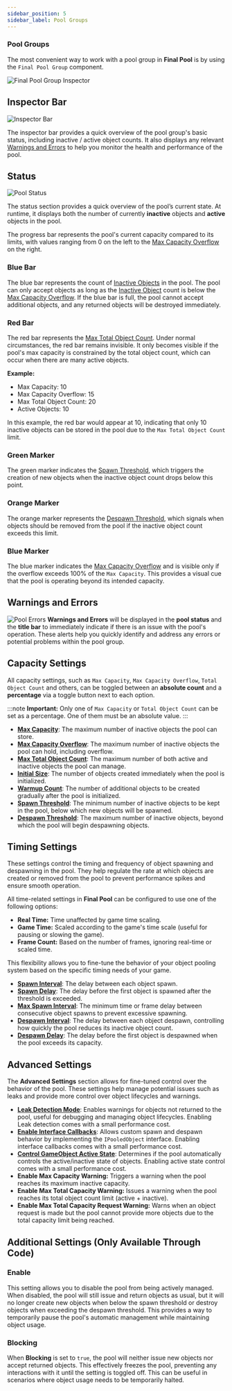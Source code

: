 ```yaml
---
sidebar_position: 5
sidebar_label: Pool Groups
---
```


### Pool Groups

The most convenient way to work with a pool group in **Final Pool** is by using the `Final Pool Group` component.

![Final Pool Group Inspector](/img/pool/Inspector.png)

## Inspector Bar
![Inspector Bar](/img/pool/FaultyGroup.png)

The inspector bar provides a quick overview of the pool group's basic status, including inactive / active object counts. It also displays any relevant [Warnings and Errors](#warnings-and-errors) to help you monitor the health and performance of the pool.

## Status

![Pool Status](/img/pool/PoolStatus.png)

The status section provides a quick overview of the pool’s current state. At runtime, it displays both the number of currently **inactive** objects and **active** objects in the pool.

The progress bar represents the pool's current capacity compared to its limits, with values ranging from 0 on the left to the [Max Capacity Overflow](glossary.md#max-overflow-capacity) on the right.

### Blue Bar
The blue bar represents the count of [Inactive Objects](glossary.md#inactive-object) in the pool. The pool can only accept objects as long as the [Inactive Object](glossary.md#inactive-object) count is below the [Max Capacity Overflow](glossary.md#max-overflow-capacity). If the blue bar is full, the pool cannot accept additional objects, and any returned objects will be destroyed immediately.

### Red Bar
The red bar represents the [Max Total Object Count](glossary.md#max-total-object-count). Under normal circumstances, the red bar remains invisible. It only becomes visible if the pool's max capacity is constrained by the total object count, which can occur when there are many active objects.

**Example:**
- Max Capacity: 10
- Max Capacity Overflow: 15
- Max Total Object Count: 20
- Active Objects: 10

In this example, the red bar would appear at 10, indicating that only 10 inactive objects can be stored in the pool due to the `Max Total Object Count` limit.

### Green Marker
The green marker indicates the [Spawn Threshold](glossary.md#spawn-threshold), which triggers the creation of new objects when the inactive object count drops below this point.

### Orange Marker
The orange marker represents the [Despawn Threshold](glossary.md#despawn-threshold), which signals when objects should be removed from the pool if the inactive object count exceeds this limit.

### Blue Marker
The blue marker indicates the [Max Capacity Overflow](glossary.md#max-overflow-capacity) and is visible only if the overflow exceeds 100% of the `Max Capacity`. This provides a visual cue that the pool is operating beyond its intended capacity.

## Warnings and Errors
![Pool Errors](/img/pool/Errors.png)
**Warnings and Errors** will be displayed in the **pool status** and the **title bar** to immediately indicate if there is an issue with the pool's operation. These alerts help you quickly identify and address any errors or potential problems within the pool group.

## Capacity Settings

All capacity settings, such as `Max Capacity`, `Max Capacity Overflow`, `Total Object Count` and others, can be toggled between an **absolute count** and a **percentage** via a toggle button next to each option.

:::note
**Important:** Only one of `Max Capacity` or `Total Object Count` can be set as a percentage. One of them must be an absolute value.
:::

- [**Max Capacity**](glossary.md#max-capacity): The maximum number of inactive objects the pool can store.
- [**Max Capacity Overflow**](glossary.md#max-overflow-capacity): The maximum number of inactive objects the pool can hold, including overflow.
- [**Max Total Object Count**](glossary.md#max-total-object-count): The maximum number of both active and inactive objects the pool can manage.
- [**Initial Size**](glossary.md#initial-size): The number of objects created immediately when the pool is initialized.
- [**Warmup Count**](glossary.md#warmup-count): The number of additional objects to be created gradually after the pool is initialized.
- [**Spawn Threshold**](glossary.md#spawn-threshold): The minimum number of inactive objects to be kept in the pool, below which new objects will be spawned.
- [**Despawn Threshold**](glossary.md#despawn-threshold): The maximum number of inactive objects, beyond which the pool will begin despawning objects.

## Timing Settings

These settings control the timing and frequency of object spawning and despawning in the pool. They help regulate the rate at which objects are created or removed from the pool to prevent performance spikes and ensure smooth operation.

All time-related settings in **Final Pool** can be configured to use one of the following options:

- **Real Time:** Time unaffected by game time scaling.
- **Game Time:** Scaled according to the game's time scale (useful for pausing or slowing the game).
- **Frame Count:** Based on the number of frames, ignoring real-time or scaled time.

This flexibility allows you to fine-tune the behavior of your object pooling system based on the specific timing needs of your game.

- [**Spawn Interval**](glossary.md#spawn-interval): The delay between each object spawn.
- [**Spawn Delay**](glossary.md#spawn-delay): The delay before the first object is spawned after the threshold is exceeded.
- [**Max Spawn Interval**](glossary.md#max-spawn-interval): The minimum time or frame delay between consecutive object spawns to prevent excessive spawning.
- [**Despawn Interval**](glossary.md#despawn-interval): The delay between each object despawn, controlling how quickly the pool reduces its inactive object count.
- [**Despawn Delay**](glossary.md#despawn-delay): The delay before the first object is despawned when the pool exceeds its capacity.

## Advanced Settings

The **Advanced Settings** section allows for fine-tuned control over the behavior of the pool. These settings help manage potential issues such as leaks and provide more control over object lifecycles and warnings.

- [**Leak Detection Mode**](leakdetection.md): Enables warnings for objects not returned to the pool, useful for debugging and managing object lifecycles. Enabling Leak detection comes with a small performance cost.
- [**Enable Interface Callbacks**](glossary.md#interface-callbacks): Allows custom spawn and despawn behavior by implementing the `IPooledObject` interface. Enabling interface callbacks comes with a small performance cost.
- [**Control GameObject Active State**](glossary.md#control-gameobject-active-state): Determines if the pool automatically controls the active/inactive state of objects. Enabling active state control comes with a small performance cost.
- **Enable Max Capacity Warning:** Triggers a warning when the pool reaches its maximum inactive capacity.
- **Enable Max Total Capacity Warning:** Issues a warning when the pool reaches its total object count limit (active + inactive).
- **Enable Max Total Capacity Request Warning:** Warns when an object request is made but the pool cannot provide more objects due to the total capacity limit being reached.

## Additional Settings (Only Available Through Code)

### Enable
This setting allows you to disable the pool from being actively managed. When disabled, the pool will still issue and return objects as usual, but it will no longer create new objects when below the spawn threshold or destroy objects when exceeding the despawn threshold. This provides a way to temporarily pause the pool's automatic management while maintaining object usage.

### Blocking
When **Blocking** is set to `true`, the pool will neither issue new objects nor accept returned objects. This effectively freezes the pool, preventing any interactions with it until the setting is toggled off. This can be useful in scenarios where object usage needs to be temporarily halted.